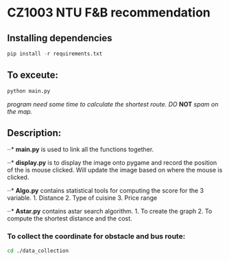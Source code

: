 # CZ1003 NTU F&B recommendation

## Installing dependencies

```python
pip install -r requirements.txt
```

## To exceute:

```python
python main.py
```

*program need some time to calculate the shortest route. DO* **NOT** *spam on the map.*

## Description:

⋅⋅* **main.py** is used to link all the functions together.

⋅⋅* **display.py** is to display the image onto pygame and record the position of the is mouse clicked. Will update the image based on where the mouse is clicked.

⋅⋅* **Algo.py** contains statistical tools for computing the score for the 3 variable.
	1. Distance
	2. Type of cuisine
	3. Price range

⋅⋅* **Astar.py** contains astar search algorithm.
	1. To create the graph
	2. To compute the shortest distance and the cost.

### To collect the coordinate for obstacle and bus route:

```bash
cd ./data_collection
```
